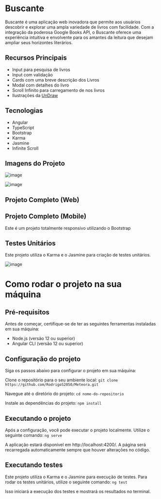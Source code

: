 # Buscante

Buscante é uma aplicação web inovadora que permite aos usuários descobrir e explorar uma ampla variedade de livros com facilidade. Com a integração da poderosa Google Books API, o Buscante oferece uma experiência intuitiva e envolvente para os amantes da leitura que desejam ampliar seus horizontes literários.

## Recursos Principais

- Input para pesquisa de livros
- Input com validação
- Cards com uma breve descrição dos Livros
- Modal com detalhes do livro
- Scroll Infinito para carregamento de nos livros
- Ilustrações da [UnDraw](https://undraw.co/illustrations)

## Tecnologias
- Angular
- TypeScript
- Bootstrap
- Karma
- Jasmine
- Infinite Scroll

## Imagens do Projeto

![image](https://github.com/RodrigoS2050/Buscante/assets/97991094/d00c2700-edf2-4d82-bf42-534c874a67aa)

![image](https://github.com/RodrigoS2050/Buscante/assets/97991094/6d4bb873-94c9-4b9e-bd1d-5977225d415b)

## Projeto Completo (Web)



## Projeto Completo (Mobile)
Este é um projeto totalmente responsivo utilizando o Bootstrap



## Testes Unitários
Este projeto utiliza o Karma e o Jasmine para criação de testes unitários.

![image](https://github.com/RodrigoS2050/Buscante/assets/97991094/b4bc2e3e-e339-4d00-af49-8416421bcbb9)

# Como rodar o projeto na sua máquina

## Pré-requisitos
Antes de começar, certifique-se de ter as seguintes ferramentas instaladas em sua máquina:

- Node.js (versão 12 ou superior)
- Angular CLI (versão 12 ou superior)

## Configuração do projeto
Siga os passos abaixo para configurar o projeto em sua máquina:

Clone o repositório para o seu ambiente local:
`git clone https://github.com/RodrigoS2050/Meteora.git`

Navegue até o diretório do projeto:
`cd nome-do-repositorio`

Instale as dependências do projeto:
`npm install`

## Executando o projeto
Após a configuração, você pode executar o projeto localmente. Utilize o seguinte comando:
`ng serve`

A aplicação estará disponível em http://localhost:4200/. A página será recarregada automaticamente sempre que houver alterações no código.

## Executando testes
Este projeto utiliza o Karma e o Jasmine para execução de testes. Para rodar os testes unitários, utilize o seguinte comando:
`ng test`

Isso iniciará a execução dos testes e mostrará os resultados no terminal.

